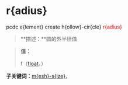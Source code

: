 # r{adius}
pcdc e{lement} create h{ollow}-cir{cle} <span style='color: red;'>r{adius}</span>
> **描述：**圆的外半径值

> 
> **值：**
> 
> f（[float](数据类型/float/)，）

**子关键词：**[m{esh}-s{ize}](e{lement}/create/h{ollow}-cir{cle}/r{adius}/m{esh}-s{ize}/)，
